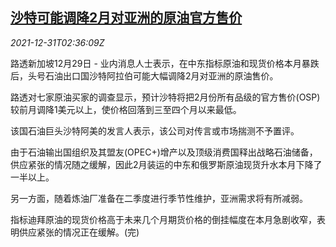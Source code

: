 <!--1640919663000-->
[沙特可能调降2月对亚洲的原油官方售价](https://cn.reuters.com/article/saudi-asia-oil-prices-1229-tues-idCNKBS2JA04L)
------

<div><i>2021-12-31T02:36:09Z</i></div><p>路透新加坡12月29日 - 业内消息人士表示，在中东指标原油和现货价格本月暴跌后，头号石油出口国沙特阿拉伯可能大幅调降2月对亚洲的原油售价。</p><p>路透对七家原油买家的调查显示，预计沙特将把2月份所有品级的官方售价(OSP)较前月调降1美元以上，使价格回落到三至四个月以来最低。</p><p>该国石油巨头沙特阿美的发言人表示，该公司对传言或市场揣测不予置评。</p><p>由于石油输出国组织及其盟友(OPEC+)增产以及顶级消费国释出战略石油储备，供应紧张的情况随之缓解，因此2月装运的中东和俄罗斯原油现货升水本月下降了一半以上。</p><p>另一方面，随着炼油厂准备在二季度进行季节性维护，亚洲需求将有所减弱。</p><p>指标迪拜原油的现货价格高于未来几个月期货价格的倒挂幅度在本月急剧收窄，表明供应紧张的情况正在缓解。(完)</p>
